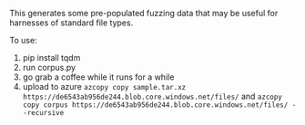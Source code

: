 This generates some pre-populated fuzzing data that may be useful for harnesses of standard file types.

To use:
 1. pip install tqdm
 2. run corpus.py
 3. go grab a coffee while it runs for a while
 4. upload to azure `azcopy copy sample.tar.xz https://de6543ab956de244.blob.core.windows.net/files/` and `azcopy copy corpus https://de6543ab956de244.blob.core.windows.net/files/ --recursive`
